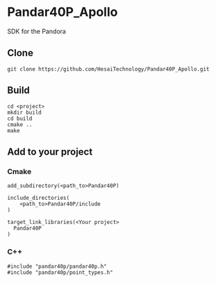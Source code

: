 # Pandar40P_Apollo
SDK for the Pandora
## Clone
```
git clone https://github.com/HesaiTechnology/Pandar40P_Apollo.git
```
## Build
```
cd <project>
mkdir build
cd build
cmake ..
make
```
## Add to your project
### Cmake
```
add_subdirectory(<path_to>Pandar40P)

include_directories(
	<path_to>Pandar40P/include
)

target_link_libraries(<Your project>
  Pandar40P
)
```
### C++
```
#include "pandar40p/pandar40p.h"
#include "pandar40p/point_types.h"
```
